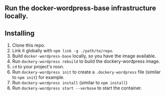 ## Run the docker-wordpress-base infrastructure locally.

## Installing

1. Clone this repo.
1. Link it globally with `npm link -g ./path/to/repo`.
1. Build `docker-wordpress-base` locally, so you have the image available.
1. Run `dockery-wordpress rebuild` to build the dockery-wordpress image.
1. `cd` to your project's roon.
1. Run `dockery-wordpress init` to create a `.dockery-wordpress` file (similar to `npm init`) for example.
1. Run `dockery-wordpress install` (similar to `npm install`)
1. Run `dockery-wordpress start --verbose` to start the container.
